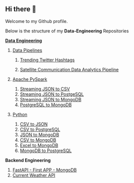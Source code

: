 ## Hi there 👋
Welcome to my Github profile.



Below is the structure of my **Data-Engineering** Repositories 

**[Data Engineering](https://github.com/PrathameshTanavade/Data-Engineering)**
1. [Data Pipelines](https://github.com/PrathameshTanavade/Data-Engineering/tree/master/Data-Pipelines)
   
   1. [Trending Twitter Hashtags](https://github.com/PrathameshTanavade/Data-Engineering/tree/master/Data-Pipelines/trending-twitter-hastags)
   
   2. [Satellite Communication Data Analytics Pipeline](https://github.com/PrathameshTanavade/Data-Engineering/tree/master/Data-Pipelines/satellite-communications-data-analytics-pipeline)



  
2. [Apache PySpark](https://github.com/PrathameshTanavade/Data-Engineering/tree/main/apache%20spark-%20pyspark)
   1. [Streaming JSON to CSV](https://github.com/PrathameshTanavade/Data-Engineering/tree/main/apache%20spark-%20pyspark/pyspark%20-%20streaming%20json%20%20to%20csv%20files)
   2. [Streaming JSON to PostgeSQL](https://github.com/PrathameshTanavade/Data-Engineering/tree/main/apache%20spark-%20pyspark/pyspark%20-%20streaming%20json%20to%20postgresql)
   3. [Streaming JSON to MongoDB](https://github.com/PrathameshTanavade/Data-Engineering/tree/main/apache%20spark-%20pyspark/pyspark%20-%20streaming%20json%20to%20mongodb)
   4. [PostgreSQL to MongoDB](https://github.com/PrathameshTanavade/Data-Engineering/tree/main/apache%20spark-%20pyspark/postgresql-mongodb)
  

   
3. [Python](https://github.com/PrathameshTanavade/Data-Engineering/tree/main/python)
   1. [CSV to JSON](https://github.com/PrathameshTanavade/Data-Engineering/tree/main/python/csv-json)
   2. [CSV to PostgreSQL](https://github.com/PrathameshTanavade/Data-Engineering/tree/main/python/csv%20to%20postgrel)
   3. [JSON to MongoDB](https://github.com/PrathameshTanavade/Data-Engineering/tree/main/python/json%20to%20mongodb)
   4. [CSV to MongoDB](https://github.com/PrathameshTanavade/Data-Engineering/tree/main/python/csv-mongodb)
   5. [Excel to MongoDB](https://github.com/PrathameshTanavade/Data-Engineering/tree/main/python/excel-mongodb)
   6. [MongoDB to PostgreSQL](https://github.com/PrathameshTanavade/Data-Engineering/tree/main/python/mongodb-psql)
  



**Backend Engineering**
1. [FastAPI - First APP - MongoDB](https://github.com/PrathameshTanavade/Backend-Engineering/tree/master/API/python/mongodb-with-fastapi)
2. [Current Weather API](https://github.com/PrathameshTanavade/Backend-Engineering/tree/master/API/python/weather-api)


<!--
**PrathameshTanavade/PrathameshTanavade** is a ✨ _special_ ✨ repository because its `README.md` (this file) appears on your GitHub profile.

Here are some ideas to get you started:

- 🔭 I’m currently working on ...
- 🌱 I’m currently learning ...
- 👯 I’m looking to collaborate on ...
- 🤔 I’m looking for help with ...
- 💬 Ask me about ...
- 📫 How to reach me: ...
- 😄 Pronouns: ...
- ⚡ Fun fact: ...
-->

